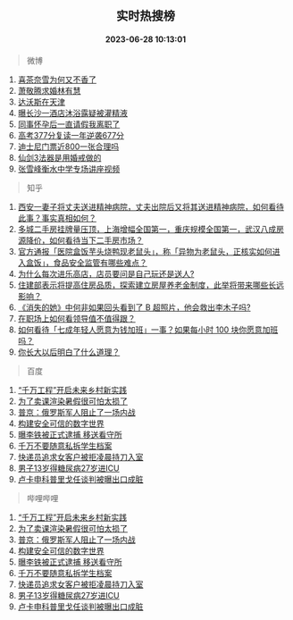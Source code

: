 <div align="center"><h2>实时热搜榜</h2><h4>2023-06-28 10:13:01</h4></div>

> 微博  

1. [喜茶奈雪为何又不香了](https://s.weibo.com/weibo?q=%23%E5%96%9C%E8%8C%B6%E5%A5%88%E9%9B%AA%E4%B8%BA%E4%BD%95%E5%8F%88%E4%B8%8D%E9%A6%99%E4%BA%86%23&t=31&band_rank=1&Refer=top)<br />
2. [萧敬腾求婚林有慧](https://s.weibo.com/weibo?q=%23%E8%90%A7%E6%95%AC%E8%85%BE%E6%B1%82%E5%A9%9A%E6%9E%97%E6%9C%89%E6%85%A7%23&t=31&band_rank=2&Refer=top)<br />
3. [达沃斯在天津](https://s.weibo.com/weibo?q=%23%E8%BE%BE%E6%B2%83%E6%96%AF%E5%9C%A8%E5%A4%A9%E6%B4%A5%23&t=31&band_rank=3&Refer=top)<br />
4. [曝长沙一酒店沐浴露疑被灌精液](https://s.weibo.com/weibo?q=%23%E6%9B%9D%E9%95%BF%E6%B2%99%E4%B8%80%E9%85%92%E5%BA%97%E6%B2%90%E6%B5%B4%E9%9C%B2%E7%96%91%E8%A2%AB%E7%81%8C%E7%B2%BE%E6%B6%B2%23&t=31&band_rank=4&Refer=top)<br />
5. [同事怀孕后一直请假我离职了](https://s.weibo.com/weibo?q=%23%E5%90%8C%E4%BA%8B%E6%80%80%E5%AD%95%E5%90%8E%E4%B8%80%E7%9B%B4%E8%AF%B7%E5%81%87%E6%88%91%E7%A6%BB%E8%81%8C%E4%BA%86%23&t=31&band_rank=5&Refer=top)<br />
6. [高考377分复读一年逆袭677分](https://s.weibo.com/weibo?q=%23%E9%AB%98%E8%80%83377%E5%88%86%E5%A4%8D%E8%AF%BB%E4%B8%80%E5%B9%B4%E9%80%86%E8%A2%AD677%E5%88%86%23&t=31&band_rank=6&Refer=top)<br />
7. [迪士尼门票近800一张合理吗](https://s.weibo.com/weibo?q=%23%E8%BF%AA%E5%A3%AB%E5%B0%BC%E9%97%A8%E7%A5%A8%E8%BF%91800%E4%B8%80%E5%BC%A0%E5%90%88%E7%90%86%E5%90%97%23&t=31&band_rank=7&Refer=top)<br />
8. [仙剑3法器是用婚戒做的](https://s.weibo.com/weibo?q=%23%E4%BB%99%E5%89%913%E6%B3%95%E5%99%A8%E6%98%AF%E7%94%A8%E5%A9%9A%E6%88%92%E5%81%9A%E7%9A%84%23&t=31&band_rank=8&Refer=top)<br />
9. [张雪峰衡水中学专场讲座视频](https://s.weibo.com/weibo?q=%E5%BC%A0%E9%9B%AA%E5%B3%B0%E8%A1%A1%E6%B0%B4%E4%B8%AD%E5%AD%A6%E4%B8%93%E5%9C%BA%E8%AE%B2%E5%BA%A7%E8%A7%86%E9%A2%91&t=31&band_rank=9&Refer=top)<br />

> 知乎  

1. [西安一妻子将丈夫送进精神病院，丈夫出院后又将其送进精神病院，如何看待此事？事实真相如何？](https://www.zhihu.com/question/608899147)<br />
2. [多城二手房挂牌量压顶，上海增幅全国第一，重庆规模全国第一，武汉八成房源降价，如何看待当下二手房市场？](https://www.zhihu.com/question/608945751)<br />
3. [官方通报「医院盒饭芋头烧鸭现老鼠头」，称「异物为老鼠头，正核实如何进入盒饭」，食品安全监管有哪些难点？](https://www.zhihu.com/question/609038262)<br />
4. [为什么每次进乐高店，店员要问是自己玩还是送人?](https://www.zhihu.com/question/579923538)<br />
5. [住建部表示将提高住房品质，探索建立房屋养老金制度，此举将带来哪些长远影响？](https://www.zhihu.com/question/608976349)<br />
6. [《消失的她》中何非如果回头看到了 B 超照片，他会救出李木子吗?](https://www.zhihu.com/question/608865471)<br />
7. [在职场上如何看领导值不值得跟？](https://www.zhihu.com/question/607278481)<br />
8. [如何看待「七成年轻人愿意为钱加班」一事？如果每小时 100 块你愿意加班吗？](https://www.zhihu.com/question/608935474)<br />
9. [你长大以后明白了什么道理？](https://www.zhihu.com/question/598387304)<br />

> 百度  

1. [“千万工程”开启未来乡村新实践](https://www.baidu.com/s?wd=%E2%80%9C%E5%8D%83%E4%B8%87%E5%B7%A5%E7%A8%8B%E2%80%9D%E5%BC%80%E5%90%AF%E6%9C%AA%E6%9D%A5%E4%B9%A1%E6%9D%91%E6%96%B0%E5%AE%9E%E8%B7%B5&sa=fyb_news&rsv_dl=fyb_news)<br />
2. [为了卖课渲染暑假很可怕太损了](https://www.baidu.com/s?wd=%E4%B8%BA%E4%BA%86%E5%8D%96%E8%AF%BE%E6%B8%B2%E6%9F%93%E6%9A%91%E5%81%87%E5%BE%88%E5%8F%AF%E6%80%95%E5%A4%AA%E6%8D%9F%E4%BA%86&sa=fyb_news&rsv_dl=fyb_news)<br />
3. [普京：俄罗斯军人阻止了一场内战](https://www.baidu.com/s?wd=%E6%99%AE%E4%BA%AC%EF%BC%9A%E4%BF%84%E7%BD%97%E6%96%AF%E5%86%9B%E4%BA%BA%E9%98%BB%E6%AD%A2%E4%BA%86%E4%B8%80%E5%9C%BA%E5%86%85%E6%88%98&sa=fyb_news&rsv_dl=fyb_news)<br />
4. [构建安全可信的数字世界](https://www.baidu.com/s?wd=%E6%9E%84%E5%BB%BA%E5%AE%89%E5%85%A8%E5%8F%AF%E4%BF%A1%E7%9A%84%E6%95%B0%E5%AD%97%E4%B8%96%E7%95%8C&sa=fyb_news&rsv_dl=fyb_news)<br />
5. [曝李铁被正式逮捕 移送看守所](https://www.baidu.com/s?wd=%E6%9B%9D%E6%9D%8E%E9%93%81%E8%A2%AB%E6%AD%A3%E5%BC%8F%E9%80%AE%E6%8D%95+%E7%A7%BB%E9%80%81%E7%9C%8B%E5%AE%88%E6%89%80&sa=fyb_news&rsv_dl=fyb_news)<br />
6. [千万不要随意私拆学生档案](https://www.baidu.com/s?wd=%E5%8D%83%E4%B8%87%E4%B8%8D%E8%A6%81%E9%9A%8F%E6%84%8F%E7%A7%81%E6%8B%86%E5%AD%A6%E7%94%9F%E6%A1%A3%E6%A1%88&sa=fyb_news&rsv_dl=fyb_news)<br />
7. [快递员追求女客户被拒凌晨持刀入室](https://www.baidu.com/s?wd=%E5%BF%AB%E9%80%92%E5%91%98%E8%BF%BD%E6%B1%82%E5%A5%B3%E5%AE%A2%E6%88%B7%E8%A2%AB%E6%8B%92%E5%87%8C%E6%99%A8%E6%8C%81%E5%88%80%E5%85%A5%E5%AE%A4&sa=fyb_news&rsv_dl=fyb_news)<br />
8. [男子13岁得糖尿病27岁进ICU](https://www.baidu.com/s?wd=%E7%94%B7%E5%AD%9013%E5%B2%81%E5%BE%97%E7%B3%96%E5%B0%BF%E7%97%8527%E5%B2%81%E8%BF%9BICU&sa=fyb_news&rsv_dl=fyb_news)<br />
9. [卢卡申科普里戈任谈判被曝出口成脏](https://www.baidu.com/s?wd=%E5%8D%A2%E5%8D%A1%E7%94%B3%E7%A7%91%E6%99%AE%E9%87%8C%E6%88%88%E4%BB%BB%E8%B0%88%E5%88%A4%E8%A2%AB%E6%9B%9D%E5%87%BA%E5%8F%A3%E6%88%90%E8%84%8F&sa=fyb_news&rsv_dl=fyb_news)<br />

> 哔哩哔哩  

1. [“千万工程”开启未来乡村新实践](https://www.baidu.com/s?wd=%E2%80%9C%E5%8D%83%E4%B8%87%E5%B7%A5%E7%A8%8B%E2%80%9D%E5%BC%80%E5%90%AF%E6%9C%AA%E6%9D%A5%E4%B9%A1%E6%9D%91%E6%96%B0%E5%AE%9E%E8%B7%B5&sa=fyb_news&rsv_dl=fyb_news)<br />
2. [为了卖课渲染暑假很可怕太损了](https://www.baidu.com/s?wd=%E4%B8%BA%E4%BA%86%E5%8D%96%E8%AF%BE%E6%B8%B2%E6%9F%93%E6%9A%91%E5%81%87%E5%BE%88%E5%8F%AF%E6%80%95%E5%A4%AA%E6%8D%9F%E4%BA%86&sa=fyb_news&rsv_dl=fyb_news)<br />
3. [普京：俄罗斯军人阻止了一场内战](https://www.baidu.com/s?wd=%E6%99%AE%E4%BA%AC%EF%BC%9A%E4%BF%84%E7%BD%97%E6%96%AF%E5%86%9B%E4%BA%BA%E9%98%BB%E6%AD%A2%E4%BA%86%E4%B8%80%E5%9C%BA%E5%86%85%E6%88%98&sa=fyb_news&rsv_dl=fyb_news)<br />
4. [构建安全可信的数字世界](https://www.baidu.com/s?wd=%E6%9E%84%E5%BB%BA%E5%AE%89%E5%85%A8%E5%8F%AF%E4%BF%A1%E7%9A%84%E6%95%B0%E5%AD%97%E4%B8%96%E7%95%8C&sa=fyb_news&rsv_dl=fyb_news)<br />
5. [曝李铁被正式逮捕 移送看守所](https://www.baidu.com/s?wd=%E6%9B%9D%E6%9D%8E%E9%93%81%E8%A2%AB%E6%AD%A3%E5%BC%8F%E9%80%AE%E6%8D%95+%E7%A7%BB%E9%80%81%E7%9C%8B%E5%AE%88%E6%89%80&sa=fyb_news&rsv_dl=fyb_news)<br />
6. [千万不要随意私拆学生档案](https://www.baidu.com/s?wd=%E5%8D%83%E4%B8%87%E4%B8%8D%E8%A6%81%E9%9A%8F%E6%84%8F%E7%A7%81%E6%8B%86%E5%AD%A6%E7%94%9F%E6%A1%A3%E6%A1%88&sa=fyb_news&rsv_dl=fyb_news)<br />
7. [快递员追求女客户被拒凌晨持刀入室](https://www.baidu.com/s?wd=%E5%BF%AB%E9%80%92%E5%91%98%E8%BF%BD%E6%B1%82%E5%A5%B3%E5%AE%A2%E6%88%B7%E8%A2%AB%E6%8B%92%E5%87%8C%E6%99%A8%E6%8C%81%E5%88%80%E5%85%A5%E5%AE%A4&sa=fyb_news&rsv_dl=fyb_news)<br />
8. [男子13岁得糖尿病27岁进ICU](https://www.baidu.com/s?wd=%E7%94%B7%E5%AD%9013%E5%B2%81%E5%BE%97%E7%B3%96%E5%B0%BF%E7%97%8527%E5%B2%81%E8%BF%9BICU&sa=fyb_news&rsv_dl=fyb_news)<br />
9. [卢卡申科普里戈任谈判被曝出口成脏](https://www.baidu.com/s?wd=%E5%8D%A2%E5%8D%A1%E7%94%B3%E7%A7%91%E6%99%AE%E9%87%8C%E6%88%88%E4%BB%BB%E8%B0%88%E5%88%A4%E8%A2%AB%E6%9B%9D%E5%87%BA%E5%8F%A3%E6%88%90%E8%84%8F&sa=fyb_news&rsv_dl=fyb_news)<br />

